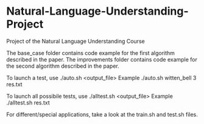 # Natural-Language-Understanding-Project
Project of the Natural Language Understanding Course

The base_case folder contains code example for the first algorithm described in the paper.
The improvements folder contains code example for the second algorithm described in the paper.

To launch a test, use ./auto.sh <distribution> <n-gram-order> <output_file>
Example ./auto.sh witten_bell 3 res.txt

To launch all possibile tests, use ./alltest.sh <output_file>
Example ./alltest.sh res.txt

For different/special applications, take a look at the train.sh and test.sh files.
